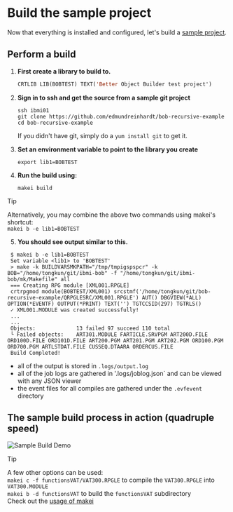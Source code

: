 # Build the sample project

Now that everything is installed and configured, let's build a [sample project](https://github.com/edmundreinhardt/bob-recursive-example).

## Perform a build

1. **First create a library to build to.**

   ```cl
   CRTLIB LIB(BOBTEST) TEXT('Better Object Builder test project')
   ```
   
2. **Sign in to ssh and get the source from a sample git project**

   ```shell
   ssh ibmi01
   git clone https://github.com/edmundreinhardt/bob-recursive-example
   cd bob-recursive-example
   ```

   If you didn't have git, simply do a `yum install git` to get it.

3. **Set an environment variable to point to the library you create**

   ```shell
   export lib1=BOBTEST
   ```

4. **Run the build using:**

   ```shell
   makei build
   ```

> [!TIP]
>
> Alternatively, you may combine the above two commands using makei's shortcut:<br>
> `makei b -e lib1=BOBTEST`

5. **You should see output similar to this.**

  ```
   $ makei b -e lib1=BOBTEST
   Set variable <lib1> to 'BOBTEST'
   > make -k BUILDVARSMKPATH="/tmp/tmpigspspcr" -k BOB="/home/tongkun/git/ibmi-bob" -f "/home/tongkun/git/ibmi-bob/mk/Makefile" all
   === Creating RPG module [XML001.RPGLE]
   crtrpgmod module(BOBTEST/XML001) srcstmf('/home/tongkun/git/bob-recursive-example/QRPGLESRC/XML001.RPGLE') AUT() DBGVIEW(*ALL) OPTION(*EVENTF) OUTPUT(*PRINT) TEXT('') TGTCCSID(297) TGTRLS()
   ✓ XML001.MODULE was created successfully!
   ...
   ...
   Objects:             13 failed 97 succeed 110 total
   └ Failed objects:    ART301.MODULE FARTICLE.SRVPGM ART200D.FILE ORD100D.FILE ORD101D.FILE ART200.PGM ART201.PGM ART202.PGM ORD100.PGM ORD700.PGM ARTLSTDAT.FILE CUSSEQ.DTAARA ORDERCUS.FILE
   Build Completed!
  ```

  * all of the output is stored in `.logs/output.log`
  * all of the job logs are gathered in '.logs/joblog.json` and can be viewed with any JSON viewer
  * the event files for all compiles are gathered under the `.evfevent` directory

## The sample build process in action (quadruple speed)

![Sample Build Demo](sample-build.assets/sample-build.gif)


> [!TIP]
> A few other options can be used:<br>
>   `makei c -f functionsVAT/VAT300.RPGLE` to compile the `VAT300.RPGLE` into `VAT300.MODULE`<br>
>   `makei b -d functionsVAT` to build the `functionsVAT` subdirectory<br>
>   Check out the [usage of makei](cli/makei.md)
